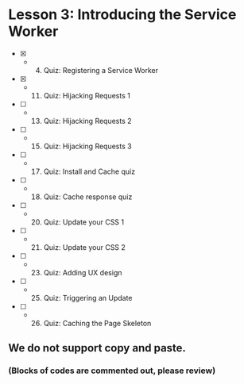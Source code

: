 # Lesson 3: Introducing the Service Worker

- [x] - 4.  Quiz: Registering a Service Worker
- [x] - 11. Quiz: Hijacking Requests 1 
- [ ] - 13. Quiz: Hijacking Requests 2 
- [ ] - 15. Quiz: Hijacking Requests 3 
- [ ] - 17. Quiz: Install and Cache quiz 
- [ ] - 18. Quiz: Cache response quiz
- [ ] - 20. Quiz: Update your CSS 1
- [ ] - 21. Quiz: Update your CSS 2
- [ ] - 23. Quiz: Adding UX design 
- [ ] - 25. Quiz: Triggering an Update
- [ ] - 26. Quiz: Caching the Page Skeleton 

## We do not support copy and paste. 
### (Blocks of codes are commented out, please review)
